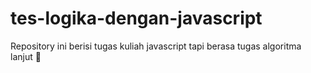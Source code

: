 # tes-logika-dengan-javascript
Repository ini berisi tugas kuliah javascript tapi berasa tugas algoritma lanjut 🙂

